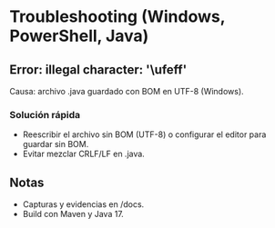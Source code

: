 ﻿# Troubleshooting (Windows, PowerShell, Java)

## Error: illegal character: '\ufeff'
Causa: archivo .java guardado con BOM en UTF-8 (Windows).

### Solución rápida
- Reescribir el archivo sin BOM (UTF-8) o configurar el editor para guardar sin BOM.
- Evitar mezclar CRLF/LF en .java.

## Notas
- Capturas y evidencias en /docs.
- Build con Maven y Java 17.
